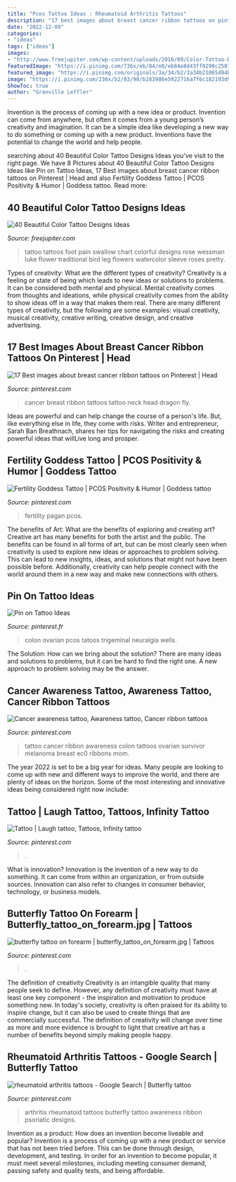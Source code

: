 ```yaml
---
title: "Pcos Tattoo Ideas : Rheumatoid Arthritis Tattoos"
description: "17 best images about breast cancer ribbon tattoos on pinterest"
date: "2022-12-09"
categories:
- "ideas"
tags: ["ideas"]
images:
- "http://www.freejupiter.com/wp-content/uploads/2016/09/Color-Tattoo-Designs-7-1.jpg"
featuredImage: "https://i.pinimg.com/736x/eb/84/e8/eb84e8d43ff0290c250786d3f79847cd--colon-cancer-tattoos-cancer-awareness-tattoo.jpg"
featured_image: "https://i.pinimg.com/originals/3a/34/b2/3a34b21065494b7e90f0490b761d8b68.jpg"
image: "https://i.pinimg.com/236x/b2/83/98/b283986e5922716a7f6c182193d96520.jpg?nii=t"
ShowToc: true
author: "Granville Leffler"
---
```



Invention is the process of coming up with a new idea or product. Invention can come from anywhere, but often it comes from a young person’s creativity and imagination. It can be a simple idea like developing a new way to do something or coming up with a new product. Inventions have the potential to change the world and help people.

	

		
searching about 40 Beautiful Color Tattoo Designs Ideas you've visit to the right page. We have 8 Pictures about 40 Beautiful Color Tattoo Designs Ideas like Pin on Tattoo Ideas, 17 Best images about breast cancer ribbon tattoos on Pinterest | Head and also Fertility Goddess Tattoo | PCOS Positivity &amp; Humor | Goddess tattoo. Read more:
		
    
## 40 Beautiful Color Tattoo Designs Ideas

<img loading=lazy src="http://www.freejupiter.com/wp-content/uploads/2016/09/Color-Tattoo-Designs-7-1.jpg" onerror="this.onerror=null;this.src='https://tse4.mm.bing.net/th?id=OIP.PWXArsFIO47dW2h-2UlWzAHaJo&amp;pid=15.1';" alt="40 Beautiful Color Tattoo Designs Ideas">

_Source: freejupiter.com_

>tattoo tattoos foot pain swallow chart colorful designs rose wessman luke flower traditional bird leg flowers watercolor sleeve roses pretty. 

	

Types of creativity: What are the different types of creativity?
Creativity is a feeling or state of being which leads to new ideas or solutions to problems. It can be considered both mental and physical. Mental creativity comes from thoughts and ideations, while physical creativity comes from the ability to show ideas off in a way that makes them real. There are many different types of creativity, but the following are some examples: visual creativity, musical creativity, creative writing, creative design, and creative advertising.

    
## 17 Best Images About Breast Cancer Ribbon Tattoos On Pinterest | Head

<img loading=lazy src="https://s-media-cache-ak0.pinimg.com/736x/ce/14/39/ce1439933fda5873c56edda7230cae80.jpg" onerror="this.onerror=null;this.src='https://tse2.mm.bing.net/th?id=OIP.0SpufV6ljLwNAbJ_u3GqwQHaJ4&amp;pid=15.1';" alt="17 Best images about breast cancer ribbon tattoos on Pinterest | Head">

_Source: pinterest.com_

>cancer breast ribbon tattoos tattoo neck head dragon fly. 

	

Ideas are powerful and can help change the course of a person's life. But, like everything else in life, they come with risks. Writer and entrepreneur, Sarah Ban Breathnach, shares her tips for navigating the risks and creating powerful ideas that willLive long and prosper.

    
## Fertility Goddess Tattoo | PCOS Positivity &amp; Humor | Goddess Tattoo

<img loading=lazy src="https://i.pinimg.com/236x/b2/83/98/b283986e5922716a7f6c182193d96520.jpg?nii=t" onerror="this.onerror=null;this.src='https://tse3.mm.bing.net/th?id=OIP.T9_4jv4lJ2LNaxg-tPdIzgAAAA&amp;pid=15.1';" alt="Fertility Goddess Tattoo | PCOS Positivity &amp; Humor | Goddess tattoo">

_Source: pinterest.com_

>fertility pagan pcos. 

	

The benefits of Art: What are the benefits of exploring and creating art?
Creative art has many benefits for both the artist and the public. The benefits can be found in all forms of art, but can be most clearly seen when creativity is used to explore new ideas or approaches to problem solving. This can lead to new insights, ideas, and solutions that might not have been possible before. Additionally, creativity can help people connect with the world around them in a new way and make new connections with others.

    
## Pin On Tattoo Ideas

<img loading=lazy src="https://i.pinimg.com/originals/3a/34/b2/3a34b21065494b7e90f0490b761d8b68.jpg" onerror="this.onerror=null;this.src='https://tse3.mm.bing.net/th?id=OIP.p-fTiYMDn2bIgxl7qSCq2QHaHa&amp;pid=15.1';" alt="Pin on Tattoo Ideas">

_Source: pinterest.fr_

>colon ovarian pcos tatoos trigeminal neuralgia wells. 

	

The Solution: How can we bring about the solution?
There are many ideas and solutions to problems, but it can be hard to find the right one. A new approach to problem solving may be the answer.

    
## Cancer Awareness Tattoo, Awareness Tattoo, Cancer Ribbon Tattoos

<img loading=lazy src="https://i.pinimg.com/736x/eb/84/e8/eb84e8d43ff0290c250786d3f79847cd--colon-cancer-tattoos-cancer-awareness-tattoo.jpg" onerror="this.onerror=null;this.src='https://tse3.mm.bing.net/th?id=OIP.nCqM4OCT1mx-K4HMRKsvNwAAAA&amp;pid=15.1';" alt="Cancer awareness tattoo, Awareness tattoo, Cancer ribbon tattoos">

_Source: pinterest.com_

>tattoo cancer ribbon awareness colon tattoos ovarian survivor melanoma breast ec0 ribbons mom. 

	

The year 2022 is set to be a big year for ideas. Many people are looking to come up with new and different ways to improve the world, and there are plenty of ideas on the horizon. Some of the most interesting and innovative ideas being considered right now include: 

    
## Tattoo | Laugh Tattoo, Tattoos, Infinity Tattoo

<img loading=lazy src="https://i.pinimg.com/originals/dd/1c/64/dd1c6403eef4d3589229c3ed304332a3.jpg" onerror="this.onerror=null;this.src='https://tse1.mm.bing.net/th?id=OIP.igUQSuyeS4CLoJo3V8kqJQHaHa&amp;pid=15.1';" alt="Tattoo | Laugh tattoo, Tattoos, Infinity tattoo">

_Source: pinterest.com_

>. 

	

What is innovation?
Innovation is the invention of a new way to do something. It can come from within an organization, or from outside sources. Innovation can also refer to changes in consumer behavior, technology, or business models.

    
## Butterfly Tattoo On Forearm | Butterfly_tattoo_on_forearm.jpg | Tattoos

<img loading=lazy src="https://s-media-cache-ak0.pinimg.com/600x315/02/2e/35/022e350f2693ab79395d155336a4af37.jpg" onerror="this.onerror=null;this.src='https://tse1.mm.bing.net/th?id=OIP.7YWzQqEQ3l2Reo5HcdWtyAHaD4&amp;pid=15.1';" alt="butterfly tattoo on forearm | butterfly_tattoo_on_forearm.jpg | Tattoos">

_Source: pinterest.com_

>. 

	

The definition of creativity
Creativity is an intangible quality that many people seek to define. However, any definition of creativity must have at least one key component - the inspiration and motivation to produce something new. In today's society, creativity is often praised for its ability to inspire change, but it can also be used to create things that are commercially successful. The definition of creativity will change over time as more and more evidence is brought to light that creative art has a number of benefits beyond simply making people happy.

    
## Rheumatoid Arthritis Tattoos - Google Search | Butterfly Tattoo

<img loading=lazy src="https://i.pinimg.com/originals/45/26/68/4526682d8b97b66275e69717b45bed32.jpg" onerror="this.onerror=null;this.src='https://tse1.mm.bing.net/th?id=OIP.L-BV-65UOzZlgw5XM1pGJgHaFj&amp;pid=15.1';" alt="rheumatoid arthritis tattoos - Google Search | Butterfly tattoo">

_Source: pinterest.com_

>arthritis rheumatoid tattoos butterfly tattoo awareness ribbon psoriatic designs. 

	

Invention as a product: How does an invention become liveable and popular?
Invention is a process of coming up with a new product or service that has not been tried before. This can be done through design, development, and testing. In order for an invention to become popular, it must meet several milestones, including meeting consumer demand, passing safety and quality tests, and being affordable.

